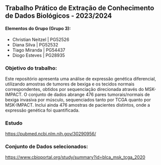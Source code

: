 ## Trabalho Prático de Extração de Conhecimento de Dados Biológicos - 2023/2024

#### Elementos do Grupo (Grupo 3):
- Christian Neitzel | PG52526
- Diana Silva | PG52532
- Tiago Miranda | PG54437
- Diogo Esteves | PG28935

### Objetivo do trabalho:
Este repositório apresenta uma análise de expressão genética diferencial, utilizando amostras de tumores de bexiga e os tecidos normais correspondentes, obtidos por sequenciação direcionada através do MSK-IMPACT. O conjunto de dados abrange 476 pares tumorais/normais de bexiga invasiva por músculo, sequenciados tanto por TCGA quanto por MSK-IMPACT. Inclui ainda 476 amostras de pacientes distintos, onde a expressão genética foi quantificada.

### Estudo
https://pubmed.ncbi.nlm.nih.gov/30290956/

### Conjunto de Dados selecionados:
https://www.cbioportal.org/study/summary?id=blca_msk_tcga_2020
